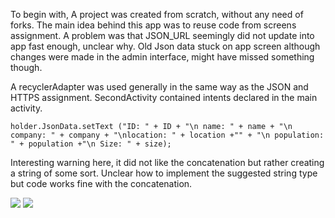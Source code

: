 
To begin with, A project was created from scratch, without any need of forks.
The main idea behind this app was to reuse code from screens assignment.
A problem was that JSON_URL seemingly did not update into app fast enough, unclear why. Old Json data stuck on app screen although changes were made in the admin interface, might have missed something though. 

A recyclerAdapter was used generally in the same way as the JSON and HTTPS assignment. 
SecondActivity contained intents declared in the main activity. 

```holder.JsonData.setText ("ID: " + ID + "\n name: " + name + "\n company: " + company + "\nlocation: " + location +"" + "\n population: " + population +"\n Size: " + size);```

Interesting warning here, it did not like the concatenation but rather creating a string of some sort. Unclear how to implement the suggested string type but code works fine with the concatenation. 



























![](A1.png)
![](A2.png)